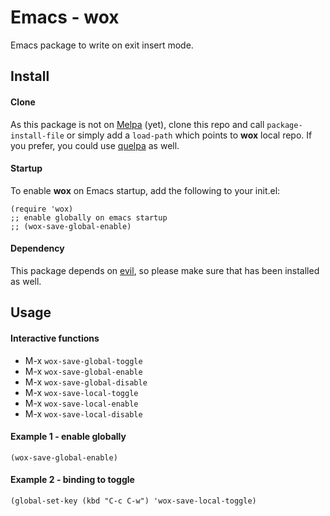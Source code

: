 Emacs - wox
==============
Emacs package to write on exit insert mode. 

Install
-------
#### Clone
As this package is not on [Melpa](https://melpa.org) (yet), clone this repo and call ```package-install-file``` or simply add a ```load-path``` which points to **wox** local repo. If you prefer, you could use [quelpa](https://github.com/quelpa/quelpa) as well.

#### Startup
To enable **wox** on Emacs startup, add the following to your init.el:

```elisp
(require 'wox)
;; enable globally on emacs startup
;; (wox-save-global-enable)
```

#### Dependency
This package depends on [evil](https://melpa.org/#/evil), so please make sure that has been installed as well.

Usage
-----
#### Interactive functions
- M-x ```wox-save-global-toggle```
- M-x ```wox-save-global-enable```
- M-x ```wox-save-global-disable```
- M-x ```wox-save-local-toggle```
- M-x ```wox-save-local-enable```
- M-x ```wox-save-local-disable```

#### Example 1 - enable globally
```elisp
(wox-save-global-enable)
```
#### Example 2 - binding to toggle
```elisp
(global-set-key (kbd "C-c C-w") 'wox-save-local-toggle)
```
